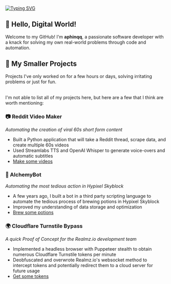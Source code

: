 ###
###
[![Typing SVG](https://readme-typing-svg.herokuapp.com?font=Winky+Rough&weight=500&size=35&pause=1000&width=435&lines=Hi%2C+I'm+aphinqq;I+like+to+get+things+done;I+build+practical+applications;I+learn+extremely+quickly)](https://git.io/typing-svg)
## 👋 Hello, Digital World!

Welcome to my GitHub!
I'm **aphinqq**, a passionate software developer with a knack for solving my own real-world problems through code and automation.

## 🌟 My Smaller Projects
Projects I've only worked on for a few hours or days, solving irritating problems or just for fun.
######
I'm not able to list all of my projects here, but here are a few that I think are worth mentioning:

### 📷 Reddit Video Maker
*Automating the creation of viral 60s short form content*
- Built a Python application that will take a Reddit thread, scrape data, and create multiple 60s videos
- Used Streamlabs TTS and OpenAI Whisper to generate voice-overs and automatic subtitles
- [Make some videos](https://github.com/aphcore/Python-Video-Generator)

### 🤖 AlchemyBot
*Automating the most tedious action in Hypixel Skyblock*
- A few years ago, I built a bot in a third party scripting language to automate the tedious process of brewing potions in Hypixel Skyblock
- Improved my understanding of data storage and optimization
- [Brew some potions](https://github.com/aphcore/alchemybot)

### 🌍 Cloudflare Turnstile Bypass
*A quick Proof of Concept for the Realmz.io development team*
- Implemented a headless browser with Puppeteer stealth to obtain numerous Cloudflare Turnstile tokens per minute
- Deobfuscated and overwrote Realmz.io's websocket method to intercept tokens and potentially redirect them to a cloud server for future usage
- [Get some tokens](https://github.com/aphcore/Cloudflare-Turnstile-Bypass)
